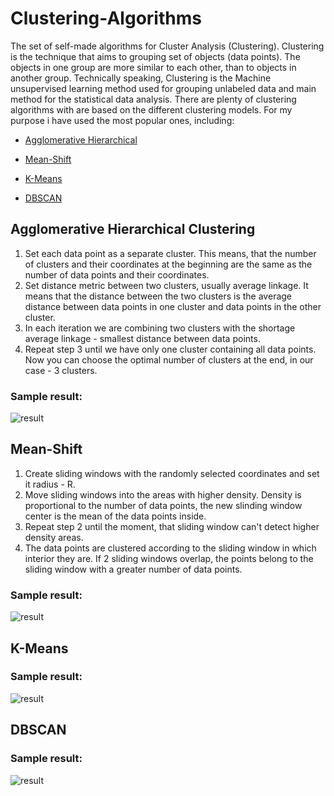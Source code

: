 # Clustering-Algorithms

The set of self-made algorithms for Cluster Analysis (Clustering). Clustering is the technique that aims to grouping set of objects (data points). The objects in one group are more similar to each other, than to objects in another group. Technically speaking, Clustering is the Machine unsupervised learning method used for grouping unlabeled data and main method for the statistical data analysis. There are plenty of clustering algorithms with are based on the different clustering models. For my purpose i have used the most popular ones, including:

- [Agglomerative Hierarchical](#agg)

- [Mean-Shift](#mean-s)

- [K-Means](#kmean)

- [DBSCAN](#dbsc)
<a name="agg"></a>
## Agglomerative Hierarchical Clustering
1. Set each data point as a separate cluster. This means, that the number of clusters and their coordinates at the beginning are the same as the number of data points and their coordinates.
2. Set distance metric between two clusters, usually average linkage. It means that the distance between the two clusters is the average distance between data points in one cluster and data points in the other cluster.
3. In each iteration we are combining two clusters with the shortage average linkage - smallest distance between data points.
4. Repeat step 3 until we have only one cluster containing all data points. Now you can choose the optimal number of clusters at the end, in our case - 3 clusters.
### Sample result:
![result](https://user-images.githubusercontent.com/44844566/194873845-e181ffeb-44a5-4344-8b00-56cfd6087672.gif)
<a name="mean-s"></a>
## Mean-Shift
1. Create sliding windows with the randomly selected coordinates and set it radius - R.
2. Move sliding windows into the areas with higher density. Density is proportional to the number of data points, the new slinding window center is the mean of the data points inside.
3. Repeat step 2 until the moment, that sliding window can't detect higher density areas.
4. The data points are clustered according to the sliding window in which interior they are. If 2 sliding windows overlap, the points belong to the sliding window with a greater number of data points.
### Sample result:
![result](https://user-images.githubusercontent.com/44844566/194872357-62ad9c9a-4cae-45f1-9aba-1e0d8cad2654.gif)
<a name="kmean"></a>
## K-Means
### Sample result:
![result](https://user-images.githubusercontent.com/44844566/194873362-cb474495-9a8f-4c88-9394-56141a6ebf01.gif)
<a name="dbsc"></a>
## DBSCAN
### Sample result:
![result](https://user-images.githubusercontent.com/44844566/194877560-e2a9f245-69fc-45b7-8f74-8c7667d001d0.gif)
